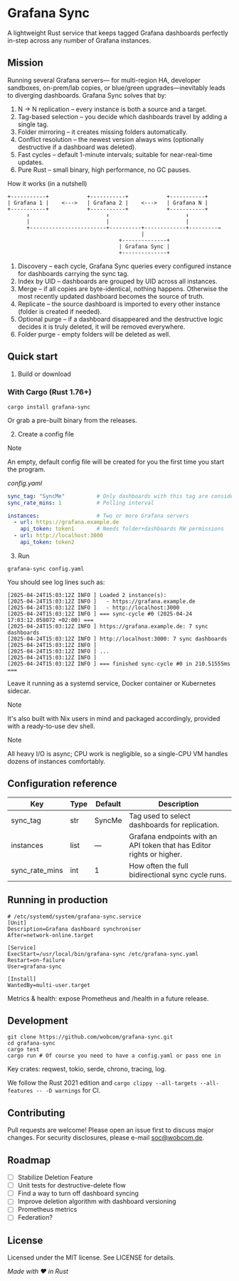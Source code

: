 # Grafana Sync

A lightweight Rust service that keeps tagged Grafana dashboards perfectly in-step across any number of Grafana instances.

## Mission

Running several Grafana servers— for multi-region HA, developer sandboxes, on-prem/lab copies, or blue/green upgrades—inevitably leads to diverging dashboards. Grafana Sync solves that by:
1. N → N replication – every instance is both a source and a target.
2. Tag-based selection – you decide which dashboards travel by adding a single tag.
3. Folder mirroring – it creates missing folders automatically.
4. Conflict resolution – the newest version always wins (optionally destructive if a dashboard was deleted).
5. Fast cycles – default 1-minute intervals; suitable for near-real-time updates.
6. Pure Rust – small binary, high performance, no GC pauses.

How it works (in a nutshell)

```
+-----------+            +-----------+            +-----------+
| Grafana 1 |    <--->   | Grafana 2 |    <--->   | Grafana N |
+-----------+            +-----------+            +-----------+
      ↑                        ↑                        ↑
      |                        |                        |
      +------------------------+----------+-------------+---------→
                                          |
                                   +--------------+
                                   | Grafana Sync |
                                   +--------------+
```

1. Discovery – each cycle, Grafana Sync queries every configured instance for dashboards carrying the sync tag.
2. Index by UID – dashboards are grouped by UID across all instances.
3. Merge – if all copies are byte-identical, nothing happens. Otherwise the most recently updated dashboard becomes the source of truth.
4. Replicate – the source dashboard is imported to every other instance (folder is created if needed).
5. Optional purge – if a dashboard disappeared and the destructive logic decides it is truly deleted, it will be removed everywhere.
6. Folder purge - empty folders will be deleted as well.

## Quick start

1. Build or download

### With Cargo (Rust 1.76+)

`cargo install grafana-sync`

Or grab a pre-built binary from the releases.

2. Create a config file

> [!NOTE]
> An empty, default config file will be created for you the first time you start the program.

*config.yaml*
```yaml
sync_tag: "SyncMe"          # Only dashboards with this tag are considered
sync_rate_mins: 1           # Polling interval

instances:                  # Two or more Grafana servers
  - url: https://grafana.example.de
    api_token: token1       # Needs folder+dashboards RW permissions
  - url: http://localhost:3000
    api_token: token2
```

3. Run

`grafana-sync config.yaml`

You should see log lines such as:

```
[2025-04-24T15:03:12Z INFO ] Loaded 2 instance(s):
[2025-04-24T15:03:12Z INFO ]   - https://grafana.example.de
[2025-04-24T15:03:12Z INFO ]   - http://localhost:3000
[2025-04-24T15:03:12Z INFO ] === sync-cycle #0 (2025-04-24 17:03:12.058072 +02:00) ===
[2025-04-24T15:03:12Z INFO ] https://grafana.example.de: 7 sync dashboards
[2025-04-24T15:03:12Z INFO ] http://localhost:3000: 7 sync dashboards
[2025-04-24T15:03:12Z INFO ] 
[2025-04-24T15:03:12Z INFO ] ...
[2025-04-24T15:03:12Z INFO ] 
[2025-04-24T15:03:12Z INFO ] === finished sync-cycle #0 in 210.51555ms ===
```

Leave it running as a systemd service, Docker container or Kubernetes sidecar.

> [!NOTE]
> It's also built with Nix users in mind and packaged accordingly, provided with a ready-to-use dev shell.

> [!NOTE]
> All heavy I/O is async; CPU work is negligible, so a single-CPU VM handles dozens of instances comfortably.

## Configuration reference

| Key            | Type | Default | Description                                                           |
| -------------- | ---- | ------- | --------------------------------------------------------------------- |
| sync_tag	     | str  | SyncMe  | Tag used to select dashboards for replication.                        |
| instances	     | list | —	      | Grafana endpoints with an API token that has Editor rights or higher. |
| sync_rate_mins | int  | 1	      | How often the full bidirectional sync cycle runs.                     |

## Running in production

```
# /etc/systemd/system/grafana-sync.service
[Unit]
Description=Grafana dashboard synchroniser
After=network-online.target

[Service]
ExecStart=/usr/local/bin/grafana-sync /etc/grafana-sync.yaml
Restart=on-failure
User=grafana-sync

[Install]
WantedBy=multi-user.target
```

Metrics & health: expose Prometheus and /health in a future release.

## Development

```
git clone https://github.com/wobcom/grafana-sync.git
cd grafana-sync
cargo test
cargo run # Of course you need to have a config.yaml or pass one in
```

Key crates: reqwest, tokio, serde, chrono, tracing, log.

We follow the Rust 2021 edition and `cargo clippy --all-targets --all-features -- -D warnings` for CI.

## Contributing

Pull requests are welcome! Please open an issue first to discuss major changes.
For security disclosures, please e-mail soc@wobcom.de.

## Roadmap

- [ ] Stabilize Deletion Feature
- [ ] Unit tests for destructive-delete flow
- [ ] Find a way to turn off dashboard syncing
- [ ] Improve deletion algorithm with dashboard versioning 
- [ ] Prometheus metrics
- [ ] Federation?

## License

Licensed under the MIT license. See LICENSE for details.



*Made with ❤️ in Rust*
